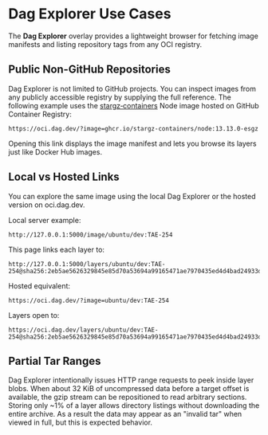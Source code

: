 # Dag Explorer Use Cases

The **Dag Explorer** overlay provides a lightweight browser for fetching image manifests and listing repository tags from any OCI registry.

## Public Non-GitHub Repositories

Dag Explorer is not limited to GitHub projects. You can inspect images from any publicly accessible registry by supplying the full reference. The following example uses the [stargz‑containers](https://github.com/containerd/stargz-snapshotter) Node image hosted on GitHub Container Registry:

```
https://oci.dag.dev/?image=ghcr.io/stargz-containers/node:13.13.0-esgz
```

Opening this link displays the image manifest and lets you browse its layers just like Docker Hub images.

## Local vs Hosted Links

You can explore the same image using the local Dag Explorer or the hosted version on oci.dag.dev.

Local server example:

```
http://127.0.0.1:5000/image/ubuntu/dev:TAE-254
```

This page links each layer to:

```
http://127.0.0.1:5000/layers/ubuntu/dev:TAE-254@sha256:2eb5ae5626329845e85d70a53694a99165471ae7970435ed4d4bad24933d963c/
```

Hosted equivalent:

```
https://oci.dag.dev/?image=ubuntu/dev:TAE-254
```

Layers open to:

```
https://oci.dag.dev/layers/ubuntu/dev:TAE-254@sha256:2eb5ae5626329845e85d70a53694a99165471ae7970435ed4d4bad24933d963c/
```

## Partial Tar Ranges

Dag Explorer intentionally issues HTTP range requests to peek inside layer blobs. When about 32 KiB of uncompressed data before a target offset is available, the gzip stream can be repositioned to read arbitrary sections. Storing only ~1% of a layer allows directory listings without downloading the entire archive. As a result the data may appear as an "invalid tar" when viewed in full, but this is expected behavior.

